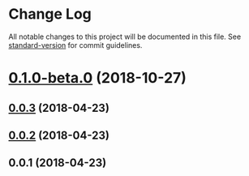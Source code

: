 # Change Log

All notable changes to this project will be documented in this file. See [standard-version](https://github.com/conventional-changelog/standard-version) for commit guidelines.

<a name="0.1.0-beta.0"></a>
# [0.1.0-beta.0](https://github.com/hmsk/nuxt-ts/compare/v0.0.3...v0.1.0-beta.0) (2018-10-27)



<a name="0.0.3"></a>
## [0.0.3](https://github.com/hmsk/nuxt-ts/compare/v0.0.2...v0.0.3) (2018-04-23)



<a name="0.0.2"></a>
## [0.0.2](https://github.com/hmsk/nuxt-ts/compare/v0.0.1...v0.0.2) (2018-04-23)



<a name="0.0.1"></a>
## 0.0.1 (2018-04-23)
